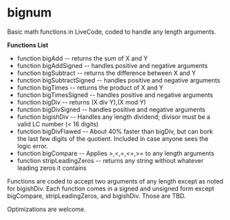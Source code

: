 # bignum
Basic math functions in LiveCode, coded to handle any length arguments.

**Functions List**

 * function bigAdd -- returns the sum of X and Y
 * function bigAddSigned -- handles positive and negative arguments
 * function bigSubtract -- returns the difference between X and Y
 * function bigSubtractSigned -- handles positive and negative arguments
 * function bigTimes -- returns the product of X and Y
 * function bigTimesSigned -- handles positive and negative arguments
 * function bigDiv -- returns (X div Y),(X mod Y)
 * function bigDivSigned -- handles positive and negative arguments
 * function bigishDiv -- Handles any length dividend; divisor must be a valid LC number (< 16 digits)
 * function bigDivFlawed -- About 40% faster than bigDiv, but can bork the last few digits of the quotient. Included in case anyone sees the logic error.
 * function bigCompare -- Applies >,<,=,<=,>= to any length arguments
 * function stripLeadingZeros -- returns any string without whatever leading zeros it contains


Functions are coded to accept two arguments of any length except as noted for bigishDiv. Each function comes in a signed and unsigned form except bigCompare, stripLeadingZeros, and bigishDiv. Those are TBD.

Optimizations are welcome.
